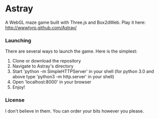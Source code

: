# Astray

A WebGL maze game built with Three.js and Box2dWeb. 
Play it here: http://wwwtyro.github.com/Astray/

### Launching

There are several ways to launch the game. Here is the simplest:

1. Clone or download the repository
2. Navigate to Astray's directory
3. Start 'python -m SimpleHTTPServer' in your shell (for python 3.0 and above type 'python3 -m http.server' in your shell)
4. Open 'localhost:8000' in your browser
5. Enjoy!

### License

I don't believe in them. You can order your bits however you please.
